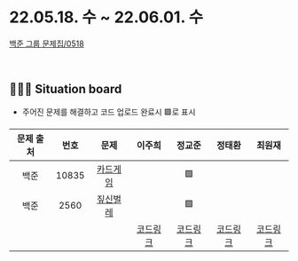 # 22.05.18. 수 ~ 22.06.01. 수

[백준 그룹 문제집/0518](https://www.acmicpc.net/group/workbook/view/13701/45289)

</br>

## 🧑🏽‍💻 Situation board
- 주어진 문제를 해결하고 코드 업로드 완료시 🟩로 표시

|문제 출처|번호|문제|이주희|정교준|정태환|최원재
|:-:|:-:|:-:|:-:|:-:|:-:|:-:
|백준|10835|[카드게임](https://www.acmicpc.net/problem/10835)||🟩|||
|백준|2560|[짚신벌레](https://www.acmicpc.net/problem/2560)||🟩|||
||||[코드링크](이주희/README.md)|[코드링크](정교준/README.md)|[코드링크](정태환/README.md)|[코드링크](최원재/README.md)|
